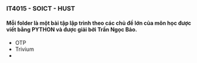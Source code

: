 ### IT4015 - SOICT - HUST
#### Mỗi folder là một bài tập lập trình theo các chủ đề lớn của môn học được viết bằng PYTHON và được giải bởi Trần Ngọc Bảo.
<ul>
  <li>OTP</li>
  <li>Trivium</li>
  <li></li>
</ul>

